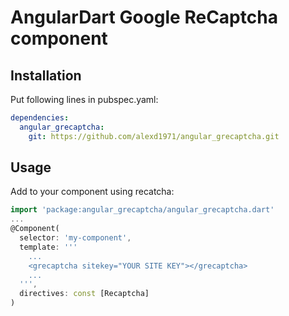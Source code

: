 # AngularDart Google ReCaptcha component

## Installation

Put following lines in pubspec.yaml:

```yaml
dependencies:
  angular_grecaptcha:
    git: https://github.com/alexd1971/angular_grecaptcha.git
```

## Usage

Add to your component using recatcha:

```dart
import 'package:angular_grecaptcha/angular_grecaptcha.dart'
...
@Component(
  selector: 'my-component',
  template: '''
    ...
    <grecaptcha sitekey="YOUR SITE KEY"></grecaptcha>
    ...
  ''',
  directives: const [Recaptcha]
)
```